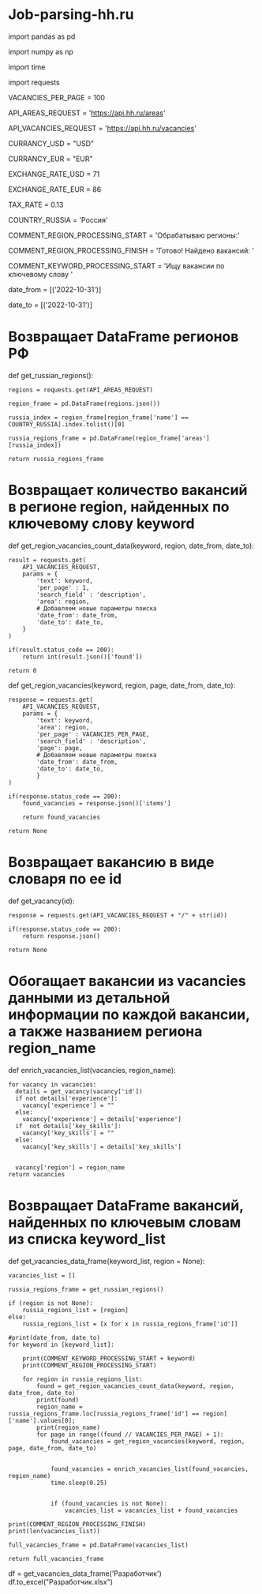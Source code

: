# Job-parsing-hh.ru
import pandas as pd

import numpy as np

import time

import requests

VACANCIES_PER_PAGE = 100

API_AREAS_REQUEST = 'https://api.hh.ru/areas'

API_VACANCIES_REQUEST = 'https://api.hh.ru/vacancies'

CURRANCY_USD = "USD"

CURRANCY_EUR = "EUR"

EXCHANGE_RATE_USD = 71

EXCHANGE_RATE_EUR = 86

TAX_RATE = 0.13

COUNTRY_RUSSIA = 'Россия'

COMMENT_REGION_PROCESSING_START = 'Обрабатываю регионы:'

COMMENT_REGION_PROCESSING_FINISH = 'Готово! Найдено вакансий: '

COMMENT_KEYWORD_PROCESSING_START = 'Ищу вакансии по ключевому слову '

date_from = [('2022-10-31')]

date_to = [('2022-10-31')]

#  Возвращает DataFrame регионов РФ

def get_russian_regions():

    regions = requests.get(API_AREAS_REQUEST)
    
    region_frame = pd.DataFrame(regions.json())
    
    russia_index = region_frame[region_frame['name'] == COUNTRY_RUSSIA].index.tolist()[0]
    
    russia_regions_frame = pd.DataFrame(region_frame['areas'][russia_index])
    
    return russia_regions_frame

# Возвращает количество вакансий в регионе region, найденных по ключевому слову keyword    

def get_region_vacancies_count_data(keyword, region, date_from, date_to):

    result = requests.get(
        API_VACANCIES_REQUEST, 
        params = {
            'text': keyword, 
            'per_page' : 1, 
            'search_field' : 'description', 
            'area': region,
            # Добавляем новые параметры поиска
            'date_from': date_from,
            'date_to': date_to,
        }
    )
            
    if(result.status_code == 200):
        return int(result.json()['found'])

    return 0

def get_region_vacancies(keyword, region, page, date_from, date_to):

    response = requests.get(
        API_VACANCIES_REQUEST,
        params = {
            'text': keyword, 
            'area': region, 
            'per_page' : VACANCIES_PER_PAGE, 
            'search_field' : 'description', 
            'page': page,
            # Добавляем новые параметры поиска
            'date_from': date_from,
            'date_to': date_to,
            }
    )
    
    if(response.status_code == 200):
        found_vacancies = response.json()['items']

        return found_vacancies
    
    return None

# Возвращает вакансию в виде словаря по ее id

def get_vacancy(id):
      
    response = requests.get(API_VACANCIES_REQUEST + "/" + str(id))
    
    if(response.status_code == 200):
        return response.json()
    
    return None

# Обогащает вакансии из vacancies данными из детальной информации по каждой вакансии, а также названием региона region_name

def enrich_vacancies_list(vacancies, region_name):
    
    for vacancy in vacancies:
      details = get_vacancy(vacancy['id'])
      if not details['experience']:
        vacancy['experience'] = ""
      else:
        vacancy['experience'] = details['experience']
      if  not details['key_skills']:
        vacancy['key_skills'] = ""
      else:
        vacancy['key_skills'] = details['key_skills'] 
           
       
      vacancy['region'] = region_name
    return vacancies

# Возвращает DataFrame вакансий, найденных по ключевым словам из списка keyword_list

def get_vacancies_data_frame(keyword_list, region = None):
    
    vacancies_list = []
    
    russia_regions_frame = get_russian_regions()

    if (region is not None):
        russia_regions_list = [region]
    else: 
        russia_regions_list = [x for x in russia_regions_frame['id']]
    
    #print(date_from, date_to)
    for keyword in [keyword_list]:
        
        print(COMMENT_KEYWORD_PROCESSING_START + keyword)
        print(COMMENT_REGION_PROCESSING_START)
            
        for region in russia_regions_list:
            found = get_region_vacancies_count_data(keyword, region, date_from, date_to)
            print(found)
            region_name = russia_regions_frame.loc[russia_regions_frame['id'] == region]['name'].values[0];
            print(region_name)
            for page in range((found // VACANCIES_PER_PAGE) + 1):
                found_vacancies = get_region_vacancies(keyword, region, page, date_from, date_to)
                
                
                found_vacancies = enrich_vacancies_list(found_vacancies, region_name)
                time.sleep(0.25)


                if (found_vacancies is not None):
                    vacancies_list = vacancies_list + found_vacancies

    print(COMMENT_REGION_PROCESSING_FINISH)
    print(len(vacancies_list))
    
    full_vacancies_frame = pd.DataFrame(vacancies_list)
    
    return full_vacancies_frame

df = get_vacancies_data_frame('Разработчик')
df.to_excel("Разработчик.xlsx")
